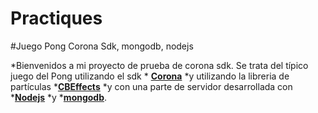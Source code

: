 Practiques
==========

#Juego Pong Corona Sdk, mongodb, nodejs

*Bienvenidos a mi proyecto de prueba de corona sdk. Se trata del típico juego del Pong utilizando el sdk *
**[Corona](http://coronalabs.com/products/corona-sdk/)** *y utilizando la libreria de partículas 
***[CBEffects](https://github.com/GymbylCoding/CBEffects)** *y con una parte de servidor 
desarrollada con ***[Nodejs](http://nodejs.org/)** *y ***[mongodb](https://www.mongodb.org/)**.

